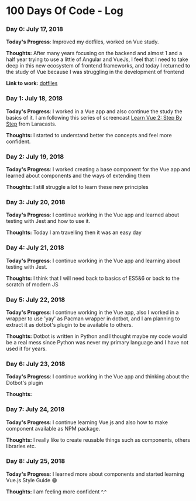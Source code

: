 # 100 Days Of Code - Log

### Day 0: July 17, 2018

**Today's Progress**: Improved my dotfiles, worked on Vue study.

**Thoughts:** After many years focusing on the backend and almost 1 and a half year trying to use a little of Angular and VueJs, I feel that I need to take deep in this new ecosystem of frontend frameworks, and today I returned to the study of Vue because I was struggling in the development of frontend

**Link to work:** [dotfiles](https://github.com/davibusanello/dotfiles)

### Day 1: July 18, 2018

**Today's Progress**: I worked in a Vue app and also continue the study the basics of it. I am following this series of screencast [Learn Vue 2: Step By Step](https://laracasts.com/series/learn-vue-2-step-by-step/) from Laracasts.

**Thoughts:** I started to understand better the concepts and feel more confident.

### Day 2: July 19, 2018

**Today's Progress**: I worked creating a base component for the Vue app and learned about components and the ways of extending them

**Thoughts:** I still struggle a lot to learn these new principles
 
### Day 3: July 20, 2018

**Today's Progress**: I continue working in the Vue app and learned about testing with Jest and how to use it.

**Thoughts:** Today I am travelling then it was an easy day

### Day 4: July 21, 2018

**Today's Progress**: I continue working in the Vue app and learning about testing with Jest.

**Thoughts:** I think that I will need back to basics of ES5&6 or back to the scratch of modern JS

### Day 5: July 22, 2018

**Today's Progress**: I continue working in the Vue app, also I worked in a wrapper to use 'yay' as Pacman wrapper in dotbot, and I am planning to extract it as dotbot's plugin to be available to others.

**Thoughts:** Dotbot is written in Python and I thought maybe my code would be a real mess since Python was never my primary language and I have not used it for years.

### Day 6: July 23, 2018

**Today's Progress**: I continue working in the Vue app and thinking about the Dotbot's plugin

**Thoughts:** 

### Day 7: July 24, 2018

**Today's Progress**: I continue learning Vue.js and also how to make component available as NPM package.

**Thoughts:** I really like to create reusable things such as components, others libraries etc.

### Day 8: July 25, 2018

**Today's Progress**: I learned more about components and started learning Vue.js Style Guide 😁

**Thoughts:** I am feeling more confident ^.^